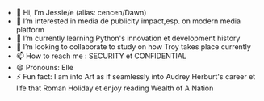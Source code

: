 - 👋 Hi, I’m Jessie/e (alias: cencen/Dawn)
- 👀 I’m interested in media de publicity impact,esp. on modern media platform
- 🌱 I’m currently learning Python's innovation et development history
- 💞️ I’m looking to collaborate to study on how Troy takes place currently
- 📫 How to reach me : SECURITY et CONFIDENTIAL
- 😄 Pronouns: Elle
- ⚡ Fun fact: I am into Art as if seamlessly into Audrey Herburt's career et life that Roman Holiday et enjoy reading Wealth of A Nation

<!---
cjie33311001/cjie33311001 is a ✨ special ✨ repository because its `README.md` (this file) appears on your GitHub profile.
You can click the Preview link to take a look at your changes.
--->
